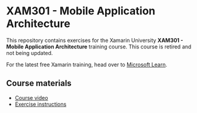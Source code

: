# XAM301 - Mobile Application Architecture

This repository contains exercises for the Xamarin University **XAM301 - Mobile Application Architecture** training course. This course is retired and not being updated.

For the latest free Xamarin training, head over to [Microsoft Learn](https://aka.ms/learn-xamarin).

## Course materials

* [Course video](https://youtu.be/MuLXljXXSOY)
* [Exercise instructions](https://XamarinUniversity.github.io/XAM301/)
